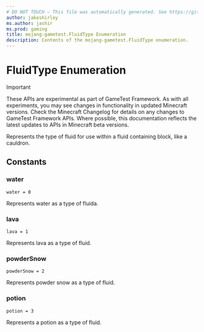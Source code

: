 ```yaml
---
# DO NOT TOUCH — This file was automatically generated. See https://github.com/Mojang/MinecraftScriptingApiDocsGenerator to modify descriptions, examples, etc.
author: jakeshirley
ms.author: jashir
ms.prod: gaming
title: mojang-gametest.FluidType Enumeration
description: Contents of the mojang-gametest.FluidType enumeration.
---
```

# FluidType Enumeration
>[!IMPORTANT]
>These APIs are experimental as part of GameTest Framework. As with all experiments, you may see changes in functionality in updated Minecraft versions. Check the Minecraft Changelog for details on any changes to GameTest Framework APIs. Where possible, this documentation reflects the latest updates to APIs in Minecraft beta versions.

Represents the type of fluid for use within a fluid containing block, like a cauldron.

## Constants
### **water**
`water = 0`

Represents water as a type of fluida.


### **lava**
`lava = 1`

Represents lava as a type of fluid.


### **powderSnow**
`powderSnow = 2`

Represents powder snow as a type of fluid.


### **potion**
`potion = 3`

Represents a potion as a type of fluid.


